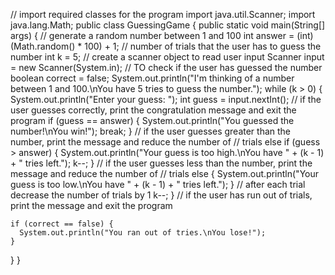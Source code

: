 // import required classes for the program
import java.util.Scanner;
import java.lang.Math;
public class GuessingGame {
  public static void main(String[] args) {
    // generate a random number between 1 and 100
    int answer = (int)(Math.random() * 100) + 1;
    // number of trials that the user has to guess the number
    int k = 5;
    // create a scanner object to read user input
    Scanner input = new Scanner(System.in);
    // TO check if the user has guessed the number
    boolean correct = false;
    System.out.println("I'm thinking of a number between 1 and 100.\nYou have 5 tries to guess the number.");
    while (k > 0) {
      System.out.println("Enter your guess: ");
     int guess = input.nextInt();
      // if the user guesses correctly, print the congratulation message and exit the program
      if (guess == answer) {
        System.out.println("You guessed the number!\nYou win!");
        break;
      }
      // if the user guesses greater than the number, print the message and reduce the number of
      // trials
      else if (guess > answer) {
        System.out.println("Your guess is too high.\nYou have " + (k - 1) + " tries left.");
        k--;
      }
      // if the user guesses less than the number, print the message and reduce the number of
      // trials
      else {
        System.out.println("Your guess is too low.\nYou have " + (k - 1) + " tries left.");
      }
      // after each trial decrease the number of trials by 1
      k--;
    }
    // if the user has run out of trials, print the message and exit the program

    if (correct == false) {
      System.out.println("You ran out of tries.\nYou lose!");
    }
  }
}
